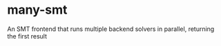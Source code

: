# many-smt
An SMT frontend that runs multiple backend solvers in parallel, returning the first result
